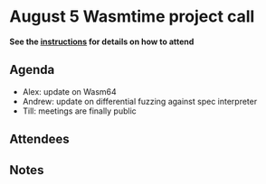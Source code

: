 # August 5 Wasmtime project call

**See the [instructions](../README.md) for details on how to attend**

## Agenda
- Alex: update on Wasm64
- Andrew: update on differential fuzzing against spec interpreter
- Till: meetings are finally public

## Attendees


## Notes

